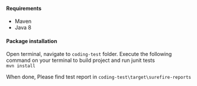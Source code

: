 #### Requirements
- Maven
- Java 8

#### Package installation
Open terminal, navigate to ```coding-test``` folder.
Execute the following command on your terminal to build project and run junit tests
<br/>
```mvn install```

When done, Please find test report in ```coding-test\target\surefire-reports```
